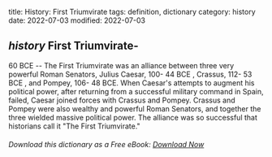 title: History: First Triumvirate
tags: definition, dictionary
category: history
date: 2022-07-03
modified: 2022-07-03

## _history_  First Triumvirate-
  60 BCE
 -- The First Triumvirate
was an alliance between three very powerful Roman Senators, Julius
Caesar,   100-
44 BCE
, Crassus,   112-
53 BCE
, and
Pompey,   106-
48 BCE.  When Caesar's attempts to augment
his political power, after returning from a successful military
command in Spain, failed, Caesar joined forces with Crassus and
Pompey.  Crassus and Pompey were also wealthy and powerful Roman
Senators, and together the three wielded massive political power.
The alliance was so successful that historians call it "The First
Triumvirate."


###### Download *this* dictionary as a Free eBook: [Download Now]({static}static/SerfHistoryDictionary.pdf)


